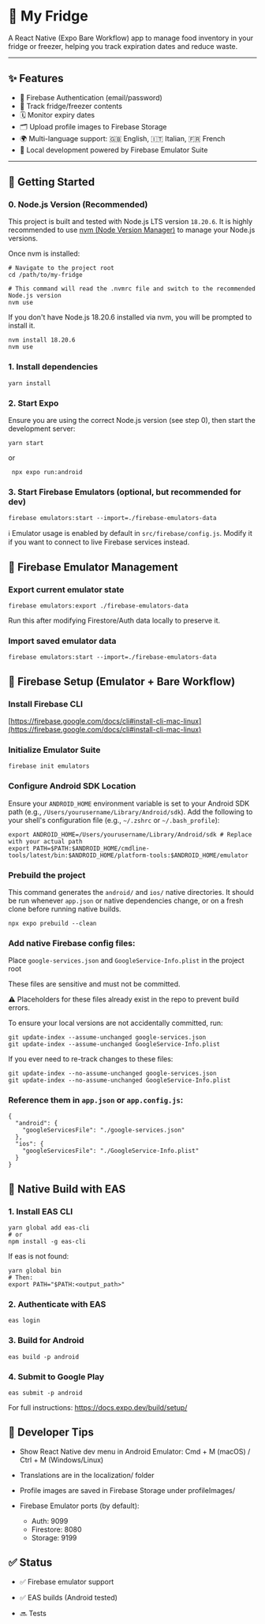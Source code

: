 # 🧊 My Fridge

A React Native (Expo Bare Workflow) app to manage food inventory in your fridge or freezer, helping you track expiration dates and reduce waste.

---

## ✨ Features

- 🔐 Firebase Authentication (email/password)
- 🧃 Track fridge/freezer contents
- 🗓️ Monitor expiry dates
- 🗂️ Upload profile images to Firebase Storage
- 🌍 Multi-language support: 🇬🇧 English, 🇮🇹 Italian, 🇫🇷 French
- 🔁 Local development powered by Firebase Emulator Suite

---

## 🚀 Getting Started

### 0. Node.js Version (Recommended)

This project is built and tested with Node.js LTS version `18.20.6`.
It is highly recommended to use [nvm (Node Version Manager)](https://github.com/nvm-sh/nvm) to manage your Node.js versions.

Once nvm is installed:

```
# Navigate to the project root
cd /path/to/my-fridge

# This command will read the .nvmrc file and switch to the recommended Node.js version
nvm use
```

If you don't have Node.js 18.20.6 installed via nvm, you will be prompted to install it.

```
nvm install 18.20.6
nvm use
```

### 1. Install dependencies

```
yarn install
```

### 2. Start Expo

Ensure you are using the correct Node.js version (see step 0), then start the development server:

```
yarn start
```
or
```
 npx expo run:android 
```

### 3. Start Firebase Emulators (optional, but recommended for dev)

```
firebase emulators:start --import=./firebase-emulators-data
```

ℹ️ Emulator usage is enabled by default in `src/firebase/config.js`.
Modify it if you want to connect to live Firebase services instead.

## 🧪 Firebase Emulator Management

### Export current emulator state

```
firebase emulators:export ./firebase-emulators-data
```

Run this after modifying Firestore/Auth data locally to preserve it.

### Import saved emulator data

```
firebase emulators:start --import=./firebase-emulators-data
```

## 🔧 Firebase Setup (Emulator + Bare Workflow)

### Install Firebase CLI

[https://firebase.google.com/docs/cli#install-cli-mac-linux](https://firebase.google.com/docs/cli#install-cli-mac-linux)

### Initialize Emulator Suite

```
firebase init emulators
```

### Configure Android SDK Location

Ensure your `ANDROID_HOME` environment variable is set to your Android SDK path (e.g., `/Users/yourusername/Library/Android/sdk`).
Add the following to your shell's configuration file (e.g., `~/.zshrc` or `~/.bash_profile`):

```
export ANDROID_HOME=/Users/yourusername/Library/Android/sdk # Replace with your actual path
export PATH=$PATH:$ANDROID_HOME/cmdline-tools/latest/bin:$ANDROID_HOME/platform-tools:$ANDROID_HOME/emulator
```

### Prebuild the project

This command generates the `android/` and `ios/` native directories. It should be run whenever `app.json` or native dependencies change, or on a fresh clone before running native builds.

```
npx expo prebuild --clean
```

### Add native Firebase config files:

Place `google-services.json` and `GoogleService-Info.plist` in the project root


These files are sensitive and must not be committed.

⚠️ Placeholders for these files already exist in the repo to prevent build errors.

To ensure your local versions are not accidentally committed, run:

```
git update-index --assume-unchanged google-services.json
git update-index --assume-unchanged GoogleService-Info.plist
```

If you ever need to re-track changes to these files:

```
git update-index --no-assume-unchanged google-services.json
git update-index --no-assume-unchanged GoogleService-Info.plist
```

### Reference them in `app.json` or `app.config.js`:

```
{
  "android": {
    "googleServicesFile": "./google-services.json"
  },
  "ios": {
    "googleServicesFile": "./GoogleService-Info.plist"
  }
}
```

## 📱 Native Build with EAS

### 1. Install EAS CLI

```
yarn global add eas-cli
# or
npm install -g eas-cli
```

If eas is not found:

```
yarn global bin
# Then:
export PATH="$PATH:<output_path>"
```

### 2. Authenticate with EAS

```
eas login
```

### 3. Build for Android

```
eas build -p android
```

### 4. Submit to Google Play

```
eas submit -p android
```

For full instructions: https://docs.expo.dev/build/setup/

## 🧰 Developer Tips

* Show React Native dev menu in Android Emulator: Cmd + M (macOS) / Ctrl + M (Windows/Linux)

* Translations are in the localization/ folder

* Profile images are saved in Firebase Storage under profileImages/

* Firebase Emulator ports (by default):

  * Auth: 9099
  * Firestore: 8080
  * Storage: 9199

## ✅ Status

* ✅ Firebase emulator support

* ✅ EAS builds (Android tested)

* 🔜 Tests
